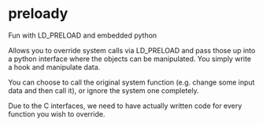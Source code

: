 preloady
========

Fun with LD_PRELOAD and embedded python

Allows you to override system calls via LD_PRELOAD and pass those up into a
python interface where the objects can be manipulated. You simply write a hook and
manipulate data.

You can choose to call the original system function (e.g. change some input
data and then call it), or ignore the system one completely.

Due to the C interfaces, we need to have actually written code for every function
you wish to override.
